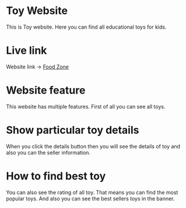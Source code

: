 # Toy Website
This is Toy website. Here you can find all educational toys for kids.

# Live link
Website link -> [Food Zone](https://toystore-61825.web.app/)

# Website feature
This website has multiple features. First of all you can see all toys.

# Show particular toy details 
When you click the details button then you will see the details of toy and also you can the seller information.

# How to find best toy
You can also see the rating of all toy. That means you can find the most popular toys. And also you can see the best sellers toys in the banner.
